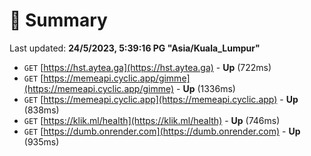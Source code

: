 # 📖 Summary
Last updated: **24/5/2023, 5:39:16 PG "Asia/Kuala_Lumpur"**

- `GET` [https://hst.aytea.ga](https://hst.aytea.ga) - **Up** (722ms)
- `GET` [https://memeapi.cyclic.app/gimme](https://memeapi.cyclic.app/gimme) - **Up** (1336ms)
- `GET` [https://memeapi.cyclic.app](https://memeapi.cyclic.app) - **Up** (838ms)
- `GET` [https://klik.ml/health](https://klik.ml/health) - **Up** (746ms)
- `GET` [https://dumb.onrender.com](https://dumb.onrender.com) - **Up** (935ms)
